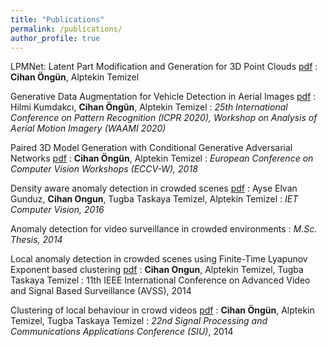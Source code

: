 ```yaml
---
title: "Publications"
permalink: /publications/
author_profile: true
---
```

LPMNet: Latent Part Modification and Generation for 3D Point Clouds [pdf](https://arxiv.org/abs/2008.03560)
:    **Cihan Öngün**, Alptekin Temizel

Generative Data Augmentation for Vehicle Detection in Aerial Images [pdf](https://arxiv.org/abs/2012.04902)
:    Hilmi Kumdakcı, **Cihan Öngün**, Alptekin Temizel
:   *25th International Conference on Pattern Recognition (ICPR 2020), Workshop on Analysis of Aerial Motion Imagery (WAAMI 2020)*

Paired 3D Model Generation with Conditional Generative Adversarial Networks [pdf](https://arxiv.org/abs/1808.03082)
:   **Cihan Öngün**, Alptekin Temizel
:   *European Conference on Computer Vision Workshops (ECCV-W), 2018*

Density aware anomaly detection in crowded scenes [pdf](https://ieeexplore.ieee.org/stamp/stamp.jsp?arnumber=7533674)
:   Ayse Elvan Gunduz, **Cihan Ongun**, Tugba Taskaya Temizel, Alptekin Temizel
:   *IET Computer Vision, 2016*

Anomaly detection for video surveillance in crowded environments
:   *M.Sc. Thesis, 2014*

Local anomaly detection in crowded scenes using Finite-Time Lyapunov Exponent based clustering [pdf](https://ieeexplore.ieee.org/stamp/stamp.jsp?arnumber=6918690)
:   **Cihan Ongun**, Alptekin Temizel, Tugba Taskaya Temizel
:   11th IEEE International Conference on Advanced Video and Signal Based Surveillance (AVSS), 2014

Clustering of local behaviour in crowd videos [pdf](https://ieeexplore.ieee.org/iel7/6820096/6830164/06830355.pdf)
:   **Cihan Öngün**, Alptekin Temizel, Tugba Taskaya Temizel
:   *22nd Signal Processing and Communications Applications Conference (SIU)*, 2014
